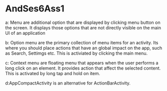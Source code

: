 # AndSes6Ass1
a: Menu are additional option that are displayed by clicking menu button on the screen.
It displays those options that are not directly visible on the main UI of an application 

b: Option menu are the primary collection of menu items for an activity. Its where you should place actions that have an global 
impact on the app, such as Search, Settimgs etc.
This is activiated by clicking the main menu.

c: Context menu are floating menu that appears when the user performs a long click on an element. It provides action that 
affect the selected content.
This is activated by long tap and hold on item.

d:AppCompactActivity is an alternative for ActionBarActivity.

